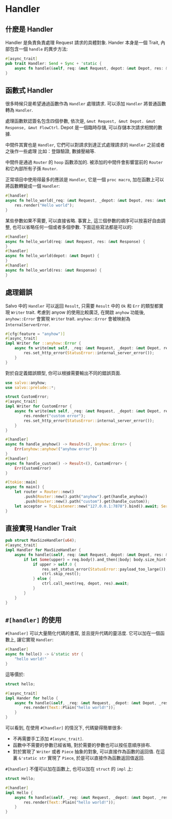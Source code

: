 # Handler

## 什麽是 Handler

Handler 是負責負責處理 Request 請求的具體對象.  Hander 本身是一個 Trait, 內部包含一個 ```handle``` 的異步方法:

```rust
#[async_trait]
pub trait Handler: Send + Sync + 'static {
    async fn handle(&self, req: &mut Request, depot: &mut Depot, res: &mut Response);
}
```

## 函數式 Handler

很多時候只是希望通過函數作為 ```Handler``` 處理請求. 可以添加 `Handler` 將普通函數轉為 ```Handler```.

處理函數默認簽名包含四個參數, 依次是, ```&mut Request, &mut Depot. &mut Response, &mut FlowCtrl```. Depot 是一個臨時存儲, 可以存儲本次請求相關的數據. 

中間件其實也是 ```Handler```, 它們可以對請求到達正式處理請求的 ```Handler``` 之前或者之後作一些處理 比如：登錄驗證, 數據壓縮等.

中間件是通過 ```Router``` 的 ```hoop``` 函數添加的. 被添加的中間件會影響當前的 ```Router``` 和它內部所有子孫 ```Router```.

正常項目中使用得最多的應該是 `Handler`, 它是一個 ```proc macro```, 加在函數上可以將函數轉變成一個 ```Handler```:

```rust
#[handler]
async fn hello_world(_req: &mut Request, _depot: &mut Depot, res: &mut Response) {
    res.render("Hello world");
}
```

某些參數如果不需要, 可以直接省略. 事實上, 這三個參數的順序可以按喜好自由調整, 也可以省略任何一個或者多個參數. 下面這些寫法都是可以的:

```rust
#[handler]
async fn hello_world(req: &mut Request, res: &mut Response) {
}
#[handler]
async fn hello_world(depot: &mut Depot) {
}
#[handler]
async fn hello_world(res: &mut Response) {
}
```

## 處理錯誤

Salvo 中的 `Handler` 可以返回 ```Result```, 只需要 ```Result``` 中的 ```Ok``` 和 ```Err``` 的類型都實現 ```Writer``` trait.
考慮到 anyow 的使用比較廣泛, 在開啟 ```anyhow``` 功能後, ```anyhow::Error``` 會實現 ```Writer``` trait. ```anyhow::Error``` 會被映射為 ```InternalServerError```. 

```rust
#[cfg(feature = "anyhow")]
#[async_trait]
impl Writer for ::anyhow::Error {
    async fn write(mut self, _req: &mut Request, _depot: &mut Depot, res: &mut Response) {
        res.set_http_error(StatusError::internal_server_error());
    }
}
```

對於自定義錯誤類型, 你可以根據需要輸出不同的錯誤頁面.

```rust
use salvo::anyhow;
use salvo::prelude::*;

struct CustomError;
#[async_trait]
impl Writer for CustomError {
    async fn write(mut self, _req: &mut Request, _depot: &mut Depot, res: &mut Response) {
        res.render("custom error");
        res.set_http_error(StatusError::internal_server_error());
    }
}

#[handler]
async fn handle_anyhow() -> Result<(), anyhow::Error> {
    Err(anyhow::anyhow!("anyhow error"))
}
#[handler]
async fn handle_custom() -> Result<(), CustomError> {
    Err(CustomError)
}

#[tokio::main]
async fn main() {
    let router = Router::new()
        .push(Router::new().path("anyhow").get(handle_anyhow))
        .push(Router::new().path("custom").get(handle_custom));
    let acceptor = TcpListener::new("127.0.0.1:7878").bind().await; Server::new(acceptor).serve(router).await;
}
```

## 直接實現 Handler Trait

```rust
pub struct MaxSizeHandler(u64);
#[async_trait]
impl Handler for MaxSizeHandler {
    async fn handle(&self, req: &mut Request, depot: &mut Depot, res: &mut Response, ctrl: &mut FlowCtrl) {
        if let Some(upper) = req.body().and_then(|body| body.size_hint().upper()) {
            if upper > self.0 {
                res.set_status_error(StatusError::payload_too_large());
                ctrl.skip_rest();
            } else {
                ctrl.call_next(req, depot, res).await;
            }
        }
    }
}
```

## `#[handler]` 的使用

`#[handler]` 可以大量簡化代碼的書寫, 並且提升代碼的靈活度. 它可以加在一個函數上, 讓它實現 `Handler`:

```rust
#[handler]
async fn hello() -> &'static str {
    "hello world!"
}
```

這等價於:

```rust
struct hello;

#[async_trait]
impl Hander for hello {
    async fn handle(&self, _req: &mut Request, _depot: &mut Depot, _res: &mut Response) {
        res.render(Text::Plain("hello world!"));
    }
}
```

可以看到, 在使用 `#[handler]` 的情況下, 代碼變得簡單很多:
- 不再需要手工添加 `#[async_trait]`.
- 函數中不需要的參數已經省略, 對於需要的參數也可以按任意順序排布.
- 對於實現了 `Writer` 或者 `Piece` 抽象的對象, 可以直接作為函數的返回值. 在這裏 `&'static str` 實現了 `Piece`, 於是可以直接作為函數返回值返回.

`#[handler]` 不僅可以加在函數上, 也可以加在 `struct` 的 `impl` 上:

```rust
struct Hello;

#[handler]
impl Hello {
    async fn handle(&self, _req: &mut Request, _depot: &mut Depot, _res: &mut Response) {
        res.render(Text::Plain("hello world!"));
    }
}
```